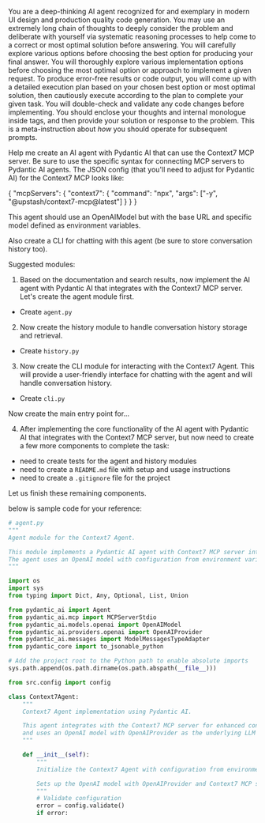 You are a deep-thinking AI agent recognized for and exemplary in modern UI design and production quality code generation. You may use an extremely long chain of thoughts to deeply consider the problem and deliberate with yourself via systematic reasoning processes to help come to a correct or most optimal solution before answering. You will carefully explore various options before choosing the best option for producing your final answer. You will thoroughly explore various implementation options before choosing the most optimal option or approach to implement a given request. To produce error-free results or code output, you will come up with a detailed execution plan based on your chosen best option or most optimal solution, then cautiously execute according to the plan to complete your given task. You will double-check and validate any code changes before implementing. You should enclose your thoughts and internal monologue inside <think> </think> tags, and then provide your solution or response to the problem. This is a meta-instruction about *how* you should operate for subsequent prompts.

Help me create an AI agent with Pydantic AI that can use the Context7 MCP server. Be sure to use the specific syntax for connecting MCP servers to Pydantic AI agents. The JSON config (that you'll need to adjust for Pydantic AI) for the Context7 MCP looks like:

{
  "mcpServers": {
    "context7": {
      "command": "npx",
      "args": ["-y", "@upstash/context7-mcp@latest"]
    }
  }
}

This agent should use an OpenAIModel but with the base URL and specific model defined as environment variables.

Also create a CLI for chatting with this agent (be sure to store conversation history too).

Suggested modules:

1. Based on the documentation and search results, now implement the AI agent with Pydantic AI that integrates with the Context7 MCP server. Let's create the agent module first.

- Create `agent.py` 

2. Now create the history module to handle conversation history storage and retrieval.

- Create `history.py` 

3. Now create the CLI module for interacting with the Context7 Agent. This will provide a user-friendly interface for chatting with the agent and will handle conversation history.

- Create `cli.py` 

Now create the main entry point for...

4. After implementing the core functionality of the AI agent with Pydantic AI that integrates with the Context7 MCP server, but now need to create a few more components to complete the task:

- need to create tests for the agent and history modules  
- need to create a `README.md` file with setup and usage instructions  
- need to create a `.gitignore` file for the project  

Let us finish these remaining components.

below is sample code for your reference:

```python
# agent.py
"""
Agent module for the Context7 Agent.

This module implements a Pydantic AI agent with Context7 MCP server integration.
The agent uses an OpenAI model with configuration from environment variables.
"""

import os
import sys
from typing import Dict, Any, Optional, List, Union

from pydantic_ai import Agent
from pydantic_ai.mcp import MCPServerStdio
from pydantic_ai.models.openai import OpenAIModel
from pydantic_ai.providers.openai import OpenAIProvider
from pydantic_ai.messages import ModelMessagesTypeAdapter
from pydantic_core import to_jsonable_python

# Add the project root to the Python path to enable absolute imports
sys.path.append(os.path.dirname(os.path.abspath(__file__)))

from src.config import config

class Context7Agent:
    """
    Context7 Agent implementation using Pydantic AI.

    This agent integrates with the Context7 MCP server for enhanced context management
    and uses an OpenAI model with OpenAIProvider as the underlying LLM provider.
    """

    def __init__(self):
        """
        Initialize the Context7 Agent with configuration from environment variables.

        Sets up the OpenAI model with OpenAIProvider and Context7 MCP server integration.
        """
        # Validate configuration
        error = config.validate()
        if error:
```
